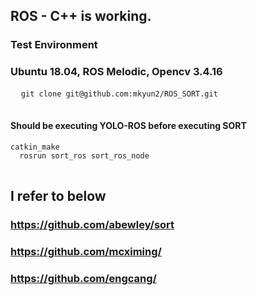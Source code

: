 ## ROS - C++ is working. 
### Test Environment
  ### Ubuntu 18.04, ROS Melodic, Opencv 3.4.16
  <pre>
  <code>git clone git@github.com:mkyun2/ROS_SORT.git</code>
  </pre>
  #### Should be executing YOLO-ROS before executing SORT
  <pre>
<code>catkin_make
  rosrun sort_ros sort_ros_node</code>
  </pre>
## I refer to below
### https://github.com/abewley/sort
### https://github.com/mcximing/
### https://github.com/engcang/



